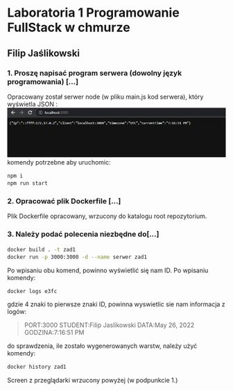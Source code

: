 # Laboratoria 1 Programowanie FullStack w chmurze
## Filip Jaślikowski
### 1. Proszę napisać program serwera (dowolny język programowania) [...]
Opracowany został serwer node (w pliku main.js kod serwera), który wyświetla JSON :
![ZDJ](zdjecie1.png)
komendy potrzebne aby uruchomic:
```sh
npm i 
npm run start
```

### 2. Opracować plik Dockerfile [...]
Plik Dockerfile opracowany, wrzucony do katalogu root repozytorium. 

### 3. Należy podać polecenia niezbędne do[...]
```sh
docker build . -t zad1 
docker run -p 3000:3000 -d --name serwer zad1
```

Po wpisaniu obu komend, powinno wyświetlić się nam ID. Po wpisaniu komendy: 
```sh
docker logs e3fc  
```
gdzie 4 znaki to pierwsze znaki ID, powinna wyswietlic sie nam informacja z logów:
> PORT:3000
> STUDENT:Filip Jaslikowski
> DATA:May 26, 2022
> GODZINA:7:16:51 PM

do sprawdzenia, ile zostało wygenerowanych warstw, należy użyć komendy:
```sh
docker history zad1 
```
Screen z przeglądarki wrzucony powyżej (w podpunkcie 1.)
